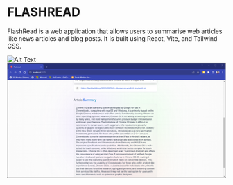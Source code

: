 FLASHREAD
=========

FlashRead is a web application that allows users to summarise web articles like news articles and blog posts.
It is built using React, Vite, and Tailwind CSS.

![Alt Text](screenshots/Screenshot%2023-09-18%235944.png)
![Alt Text](screenshots/Screenshot%202023-09-19%20000014.png)
